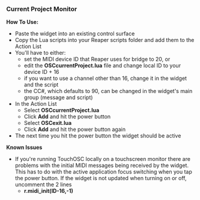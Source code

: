 ### Current Project Monitor
**How To Use:**  
- Paste the widget into an existing control surface
- Copy the Lua scripts into your Reaper scripts folder and add them to the Action List
- You'll have to either:
	- set the MIDI device ID that Reaper uses for bridge to 20, or
	- edit the **OSCcurrentProject.lua** file and change local ID to your device ID + 16
 	- if you want to use a channel other than 16, change it in the widget and the script
  	- the CC#, which defaults to 90, can be changed in the widget's main group (message and script)
- In the Action List
	- Select **OSCcurrentProject.lua**
	- Click **Add** and hit the power button
	- Select **OSCexit.lua**
	- Click **Add** and hit the power button again
- The next time you hit the power button the widget should be active

**Known Issues**
  - If you're running TouchOSC locally on a touchscreen monitor there are problems with the initial MIDI messages being received by the widget. This has to do with the active application focus switching when you tap the power button. If the widget is not updated when turning on or off, uncomment the 2 lines
  	- **r.midi_init(ID-16,-1)**
